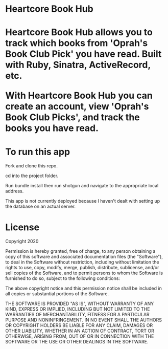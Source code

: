 <h1>Heartcore Book Hub<h1>

Heartcore Book Hub allows you to track which books from 'Oprah's Book Club Pick' you have read. Built with Ruby, Sinatra, ActiveRecord, etc.

With Heartcore Book Hub you can create an account, view 'Oprah's Book Club Picks', and track the books you have read. 


<h1>To run this app</h1>
Fork and clone this repo. <br>

cd into the project folder.

Run bundle install then run shotgun and navigate to the appropriate local address.

This app is not currently deployed because I haven't dealt with setting up the database on an actual server.

<h1>License</h1>
Copyright 2020

Permission is hereby granted, free of charge, to any person obtaining a copy of this software and associated documentation files (the "Software"), to deal in the Software without restriction, including without limitation the rights to use, copy, modify, merge, publish, distribute, sublicense, and/or sell copies of the Software, and to permit persons to whom the Software is furnished to do so, subject to the following conditions:

The above copyright notice and this permission notice shall be included in all copies or substantial portions of the Software.

THE SOFTWARE IS PROVIDED "AS IS", WITHOUT WARRANTY OF ANY KIND, EXPRESS OR IMPLIED, INCLUDING BUT NOT LIMITED TO THE WARRANTIES OF MERCHANTABILITY, FITNESS FOR A PARTICULAR PURPOSE AND NONINFRINGEMENT. IN NO EVENT SHALL THE AUTHORS OR COPYRIGHT HOLDERS BE LIABLE FOR ANY CLAIM, DAMAGES OR OTHER LIABILITY, WHETHER IN AN ACTION OF CONTRACT, TORT OR OTHERWISE, ARISING FROM, OUT OF OR IN CONNECTION WITH THE SOFTWARE OR THE USE OR OTHER DEALINGS IN THE SOFTWARE.
